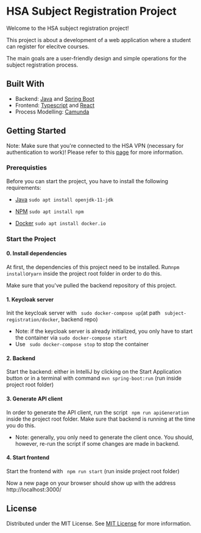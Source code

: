 
# HSA Subject Registration Project
Welcome to the HSA subject registration project!

This project is about a development of a web application where a student can register for elecitve courses.

The main goals are a user-friendly design and simple operations for the subject registration process.


## Built With
* Backend: [Java](https://www.java.com/de/) and [Spring Boot](https://spring.io)
* Frontend: [Typescript](https://www.typescriptlang.org) and [React](https://reactjs.org)
* Process Modelling: [Camunda](https://camunda.com)

## Getting Started
Note: Make sure that you're connected to the HSA VPN (necessary for authentication to work)! Please refer to this [page](https://www.hs-augsburg.de/en/IT-Services-Center-2/Network.html) for more information.
### Prerequisties
Before you can start the project, you have to install the following requirements:
* [Java](https://openjdk.java.net/projects/jdk/11/) ```sudo apt install openjdk-11-jdk```

* [NPM](https://www.npmjs.com) ```sudo apt install npm``` 

* [Docker](https://www.docker.com) ```sudo apt install docker.io```

### Start the Project
#### 0. Install dependencies

At first, the dependencies of this project need to be installed. Run``` npm install ```or```yarn```  inside the project root folder in order to do this.

Make sure that you've pulled the backend repository of this project.

#### 1. Keycloak server

Init the keycloak server with ``` sudo docker-compose up```(at path ``` subject-registration/docker```, backend repo)

* Note: if the keycloak server is already initialized, you only have to start the container via ```sudo docker-compose start```
* Use ``` sudo docker-compose stop```  to stop the container
#### 2. Backend

Start the backend: either in IntelliJ by clicking on the Start Application button or in a terminal with command ```mvn spring-boot:run```  (run inside project root folder)

#### 3. Generate API client

In order to generate the API client, run the script ``` npm run apiGeneration``` inside the project root folder. Make sure that backend is running at the time you do this.

* Note: generally, you only need to generate the client once. You should, however, re-run the script if some changes are made in backend.
#### 4. Start frontend

Start the frontend with ``` npm run start```  (run inside project root folder)

Now a new page on your browser should show up with the address http://localhost:3000/

## License
Distributed under the MIT License. See [MIT License](https://opensource.org/licenses/MIT) for more information.